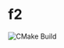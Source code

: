 # f2

![CMake Build](https://github.com/morswin22/f2/actions/workflows/build.yml/badge.svg?branch=main)
